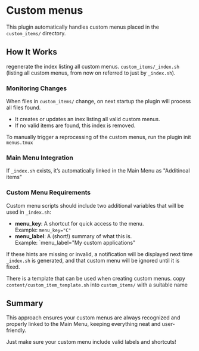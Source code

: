 # Custom menus

This plugin automatically handles custom menus placed in the `custom_items/`
directory.

## How It Works

regenerate
the index listing all custom menus.
`custom_items/_index.sh` (listing all custom menus, from now on referred
to just by `_index.sh`).

### **Monitoring Changes**

When files in `custom_items/` change, on next startup the plugin will
process all files found.

- It creates or updates an inex listing all valid custom menus.
- If no valid items are found, this index is removed.

To manually trigger a reprocessing of the custom menus, run the plugin init
`menus.tmux`

### **Main Menu Integration**

If `_index.sh` exists, it’s automatically linked in the Main Menu as
"Additinoal items"

### **Custom Menu Requirements**

Custom menu scripts should include two additional variables that will be used
in `_index.sh`:

- **menu_key**: A shortcut for quick access to the menu.<br>
Example: `menu_key="C"`
- **menu_label**: A (short!) summary of what this is.<br>
Example: `menu_label="My custom applications"

If these hints are missing or invalid, a notification will be displayed next time
`_index.sh` is generated, and that custom menu will be ignored until it is fixed.

There is a template that can be used when creating custom menus.
copy `content/custom_item_template.sh` into `custom_items/` with a
suitable name

## Summary

This approach ensures your custom menus are always recognized and properly linked to
the Main Menu, keeping everything neat and user-friendly.

Just make sure your custom menu include valid labels and shortcuts!
